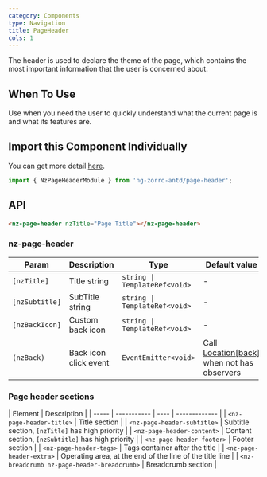```yaml
---
category: Components
type: Navigation
title: PageHeader
cols: 1
---
```


The header is used to declare the theme of the page, which contains the most important information that the user is concerned about.

## When To Use

Use when you need the user to quickly understand what the current page is and what its features are.

## Import this Component Individually

You can get more detail [here](/docs/getting-started/en#import-a-component-individually).

```ts
import { NzPageHeaderModule } from 'ng-zorro-antd/page-header';
```

## API

```html
<nz-page-header nzTitle="Page Title"></nz-page-header>
```

### nz-page-header
| Param | Description | Type | Default value |
| ----- | ----------- | ---- | ------------- |
| `[nzTitle]` | Title string | `string \| TemplateRef<void>` | - |
| `[nzSubtitle]` | SubTitle string | `string \| TemplateRef<void>` | - |
| `[nzBackIcon]` | Custom back icon | `string \| TemplateRef<void>` | - |
| `(nzBack)` | Back icon click event | `EventEmitter<void>` | Call [Location[back]](https://angular.io/api/common/Location#back) when not has observers |

### Page header sections
| Element | Description |
| ----- | ----------- | ---- | ------------- |
| `<nz-page-header-title>` | Title section |
| `<nz-page-header-subtitle>` | Subtitle section, `[nzTitle]` has high priority |
| `<nz-page-header-content>` | Content section, `[nzSubtitle]` has high priority |
| `<nz-page-header-footer>` | Footer section |
| `<nz-page-header-tags>` |  Tags container after the title |
| `<nz-page-header-extra>` | Operating area, at the end of the line of the title line |
| `<nz-breadcrumb nz-page-header-breadcrumb>` | Breadcrumb section |
